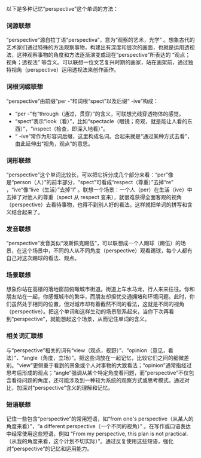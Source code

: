 以下是多种记忆“perspective”这个单词的方法：

### 词源联想
“perspective”源自拉丁语“perspectiva”，意为“观察的艺术，光学” 。想象古代的艺术家们通过特殊的方法观察事物，构建出有深度和层次的画面，也就是运用透视法，这种观察事物的角度和方法逐渐演变成现在“perspective”所表达的 “观点；视角；透视法” 等含义。可以联想一位文艺复兴时期的画家，站在画架前，通过独特视角（perspective）运用透视法来创作画作。

### 词根词缀联想
“perspective”由前缀“per -”和词根“spect”以及后缀“ -ive”构成：
 - “per -”有“through（通过，贯穿）”的含义，可联想光线穿透物体的感觉。 
 - “spect”表示“look（看）”，比如“spectacle（眼镜；奇观，就是能让人看的东西）”，“inspect（检查，即深入地看）”。 
 - “ -ive”常作为形容词后缀，这里构成名词。合起来就是“通过某种方式去看”，由此延伸出“视角，观点”的意思。

### 词形联想
“perspective”这个单词比较长，可以把它拆分成几个部分来看：“per”像是“person（人）”的前半部分，“spect”可看成“respect（尊重）”去掉“re” ，“ive”像“live（生活）”去掉“l” 。联想一个场景：一个人（per）在生活（ive）中去掉了对他人的尊重（spect 从 respect 变来），就很难获得全面客观的视角（perspective）去看待事物，也得不到别人好的看法。这样就把单词的拼写和含义结合起来了。

### 发音联想
“perspective”发音类似“泼斯佩克踢伍”，可以联想成一个人踢球（踢伍）的场景，在这个场景中，不同的人从不同角度（perspective）观看踢球，每个人都有自己对这次踢球的看法、观点。

### 场景联想
想象你站在高楼的落地窗前俯瞰城市街道。街道上车水马龙，行人来来往往。你和朋友站在一起，你感慨城市的繁华，而朋友却担忧交通拥堵和环境问题。此时，你们虽然处于相同的位置，但对城市却有着截然不同的看法，这就是不同的视角（perspective）。把这个单词和这样生动的场景联系起来，当你下次再看到“perspective”，就能想起这个场景，从而记住单词的含义。

### 相关词汇联想
与“perspective”相关的词有“view（观点，视野）”、“opinion（意见，看法）”、“angle（角度，立场）”。把这些词放在一起记忆，比较它们之间的细微差别。“view”更侧重于看到的景象或个人对事物的大致看法；“opinion”通常指经过思考后形成的观点；“angle”强调从某个特定角度看问题，而“perspective”不仅包含看待问题的角度，还可能涉及到一种较为系统的观察方式或思考模式。通过对比，加深对“perspective”含义的理解和记忆。

### 短语联想
记住一些包含“perspective”的常用短语，如“from one's perspective（从某人的角度来看）”，“a different perspective（一个不同的视角）” 。在写作或口语表达中经常使用这些短语，例如 “From my perspective, this plan is not practical.（从我的角度来看，这个计划不切实际）”。通过反复使用这些短语，强化对“perspective”的记忆和运用能力。 